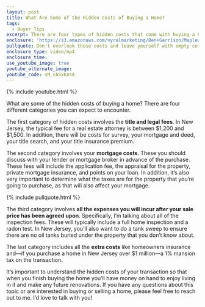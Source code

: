 ```yaml
---
layout: post
title: What Are Some of the Hidden Costs of Buying a Home?
tags:
  - Buyer Tips
excerpt: There are four types of hidden costs that come with buying a home that you need to be prepared for.
enclosure: 'https://s3.amazonaws.com/vyralmarketing/Ben+Garrison/MaplewoodSouth+Orange+Real+Estate+Hidden+Home+Buying+Costs.mp4'
pullquote: Don’t overlook these costs and leave yourself with empty coffers.
enclosure_type: video/mp4
enclosure_time:
use_youtube_image: true
youtube_alternate_image:
youtube_code: sM_cASxbasA
---
```



{% include youtube.html %}

What are some of the hidden costs of buying a home? There are four different categories you can expect to encounter.&nbsp;

The first category of hidden costs involves the **title and legal fees**. In New Jersey, the typical fee for a real estate attorney is between $1,200 and $1,500. In addition, there will be costs for survey, your mortgage and deed, your title search, and your title insurance premium.&nbsp;

The second category involves your **mortgage costs**. These you should discuss with your lender or mortgage broker in advance of the purchase. These fees will include the application fee, the appraisal for the property, private mortgage insurance, and points on your loan. In addition, it’s also very important to determine what the taxes are for the property that you’re going to purchase, as that will also affect your mortgage. &nbsp;

{% include pullquote.html %}

The third category involves **all the expenses you will incur after your sale price has been agreed upon**. Specifically, I’m talking about all of the inspection fees. These will typically include a full home inspection and a radon test. In New Jersey, you’ll also want to do a tank sweep to ensure there are no oil tanks buried under the property that you don’t know about.&nbsp;

The last category includes all the **extra costs** like homeowners insurance and—if you purchase a home in New Jersey over $1 million—a 1% mansion tax on the transaction.

It’s important to understand the hidden costs of your transaction so that when you finish buying the home you’ll have money on hand to enjoy living in it and make any future renovations. If you have any questions about this topic or are interested in buying or selling a home, please feel free to reach out to me. I’d love to talk with you!